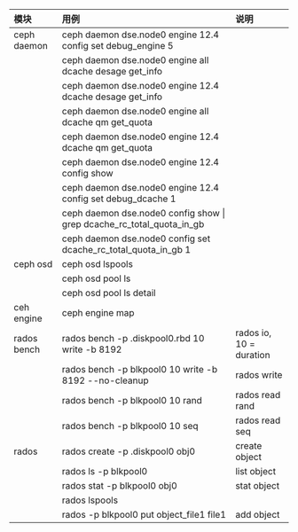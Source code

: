 |模块|用例|说明|
|:-|:-|:-|
|ceph daemon |ceph daemon dse.node0 engine 12.4 config set debug_engine 5||
||ceph daemon dse.node0 engine all dcache desage get_info||
||ceph daemon dse.node0 engine 12.4 dcache desage get_info||
||ceph daemon dse.node0 engine all dcache qm get_quota||
||ceph daemon dse.node0 engine 12.4 dcache qm get_quota||
||ceph daemon dse.node0 engine 12.4 config show||
||ceph daemon dse.node0 engine 12.4 config set debug_dcache 1||
||ceph daemon dse.node0 config show \| grep dcache_rc_total_quota_in_gb||
||ceph daemon dse.node0 config set dcache_rc_total_quota_in_gb 1||
|ceph osd|ceph osd lspools||
||ceph osd pool ls||
||ceph osd pool ls detail||
|ceh engine|ceph engine map||
|rados bench|rados bench -p .diskpool0.rbd 10 write -b 8192 |rados io, 10 = duration|
||rados bench -p blkpool0 10 write -b 8192 --no-cleanup |rados write|
||rados bench -p blkpool0 10 rand |rados read rand|
||rados bench -p blkpool0 10 seq |rados read seq|
|rados|rados create -p .diskpool0  obj0| create object|
||rados ls -p blkpool0 | list object|
||rados stat -p blkpool0 obj0| stat object|
||rados lspools||
||rados -p blkpool0 put object_file1 file1| add object|
